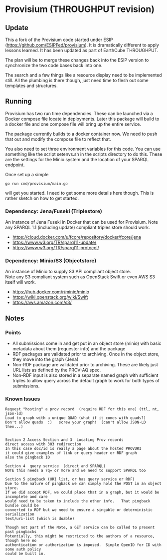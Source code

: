 # Provisium (THROUGHPUT revision)

## Update
This a fork of the Provisium code started under 
ESIP (https://github.com/ESIPFed/provisium).  It is 
dramatically different to apply lessons learned.  It has
been updated as part of EarthCube THROUGHPUT.

The plan will be to merge these changes back into the ESIP 
version to synchronize the two code bases back into one.  

The search and a few things like a resource display need to 
be implemented still.  All the plumbing is there though, just need 
time to flesh out some templates and structures.  

## Running
Provisium has two run time dependencies.  These can be launched
via a Docker compose file locate in deployments. Later this package 
will build to a docker file and one compose file will bring up the 
entire service.     

The package currently builds to a docker container now.   We need 
to push that out and modify the compose file to reflect that.  

You also need to set three environment variables for this code.
You can use something like the script setenvs.sh in the scripts
directory to do this.  These are the settings for the Minio 
system and the location of your SPARQL endpoint.  

Once set up a simple

```
go run cmd/provisium/main.go 
```

will get you started.  I need to get some more details here though.
This is rather sketch on how to get started.  

### Dependency: Jena/Fuseki (Triplestore)
An instance of Jena Fuseki in Docker that can be used for Provisium.
Note any SPARQL 1.1 (including update) compliant triples store should 
work.

* https://cloud.docker.com/u/fcore/repository/docker/fcore/jena
* https://www.w3.org/TR/sparql11-update/
* https://www.w3.org/TR/sparql11-protocol/

### Dependency: Minio/S3 (Objectstore)
An instance of Minio to supply S3 API compliant object store.  
Note any S3 compliant system such as OpenStack Swift or even 
AWS S3 itself will work.

* https://hub.docker.com/r/minio/minio
* https://wiki.openstack.org/wiki/Swift
* https://aws.amazon.com/s3/

## Notes

### Points

* All submissions come in and get put in an object store (minio)
with basic metadata about them (requester info) and the package
* RDF packages are validated prior to archiving.  Once in the object
store, they move into the graph (Jena)
* Non-RDF package are validated prior to archiving.  These are likely
just URL lists as defined by the PROV-AQ spec.  
* Non-RDF input is also stored in a separate named graph with sufficient triples
to allow query across the default graph to work for both types of
submissions.

### Known Issues


```
Request "hosting" a prov record  (require RDF for this one) (ttl, nt, json-ld)
Load to graph with a unique QUAD (what if it comes with quads?)
Don't allow quads  :)   screw your graph!  (can't allow JSON-LD then...)


Section 2 Access Section and 3  Locating Prov records
direct access with 303 redirection
In this case doc/id is really a page about the hosted PROVURI
it could give examples of link or query header or RDF graph
also the pingback ID

Section 4  query service  (direct and SPARQL)
NOTE this needs a ?q= or more and we need to support SPARQL too

Section 5 pingback (URI list, or has query service or RDF)
Due to the nature of pingback we can simply hold the POST in an object store.
If we did accept RDF, we could place that in a graph, but it would be incomplete and care
would need to be taken to include the other info.   That pingback bundle could be
converted to RDF but we need to ensure a singable or deterministic serialization
text/uri-list (which is doable)

Though not part of the Note, a GET service can be called to present past pingbacks
Potentially, this might be restricted to the authors of a resource, though here no
authentication or authorization is imposed.  Simple OpenID for ID with some auth policy
could be built in.
```
